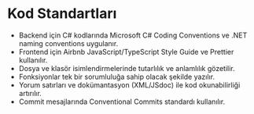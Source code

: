 # Kod Standartları

- Backend için C# kodlarında Microsoft C# Coding Conventions ve .NET naming conventions uygulanır.
- Frontend için Airbnb JavaScript/TypeScript Style Guide ve Prettier kullanılır.
- Dosya ve klasör isimlendirmelerinde tutarlılık ve anlamlılık gözetilir.
- Fonksiyonlar tek bir sorumluluğa sahip olacak şekilde yazılır.
- Yorum satırları ve dokümantasyon (XML/JSdoc) ile kod okunabilirliği artırılır.
- Commit mesajlarında Conventional Commits standardı kullanılır.

